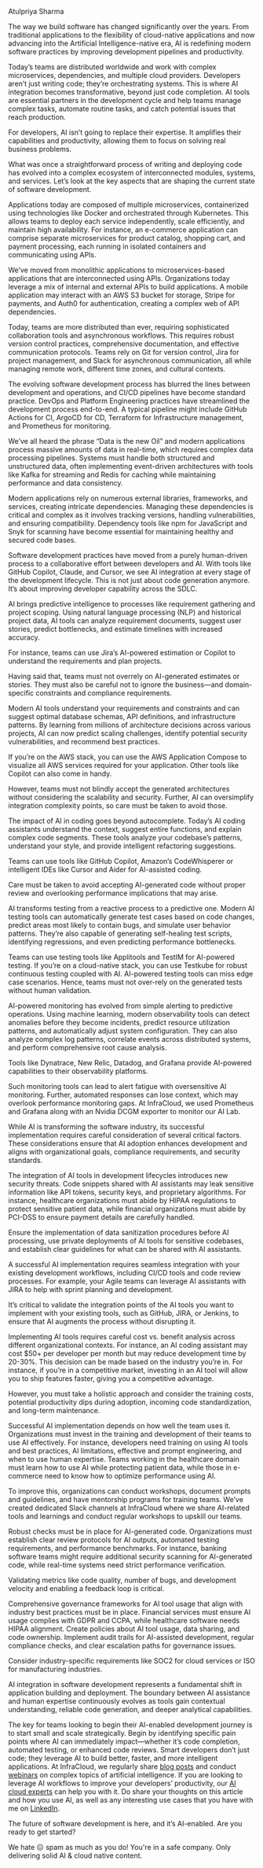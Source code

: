 Atulpriya Sharma

The way we build software has changed significantly over the years. From traditional applications to the flexibility of cloud-native applications and now advancing into the Artificial Intelligence-native era, AI is redefining modern software practices by improving development pipelines and productivity.

Today’s teams are distributed worldwide and work with complex microservices, dependencies, and multiple cloud providers. Developers aren’t just writing code; they’re orchestrating systems. This is where AI integration becomes transformative, beyond just code completion. AI tools are essential partners in the development cycle and help teams manage complex tasks, automate routine tasks, and catch potential issues that reach production.

For developers, AI isn’t going to replace their expertise. It amplifies their capabilities and productivity, allowing them to focus on solving real business problems.

What was once a straightforward process of writing and deploying code has evolved into a complex ecosystem of interconnected modules, systems, and services. Let’s look at the key aspects that are shaping the current state of software development.

Applications today are composed of multiple microservices, containerized using technologies like Docker and orchestrated through Kubernetes. This allows teams to deploy each service independently, scale efficiently, and maintain high availability. For instance, an e-commerce application can comprise separate microservices for product catalog, shopping cart, and payment processing, each running in isolated containers and communicating using APIs.

We’ve moved from monolithic applications to microservices-based applications that are interconnected using APIs. Organizations today leverage a mix of internal and external APIs to build applications. A mobile application may interact with an AWS S3 bucket for storage, Stripe for payments, and Auth0 for authentication, creating a complex web of API dependencies.

Today, teams are more distributed than ever, requiring sophisticated collaboration tools and asynchronous workflows. This requires robust version control practices, comprehensive documentation, and effective communication protocols. Teams rely on Git for version control, Jira for project management, and Slack for asynchronous communication, all while managing remote work, different time zones, and cultural contexts.

The evolving software development process has blurred the lines between development and operations, and CI/CD pipelines have become standard practice. DevOps and Platform Engineering practices have streamlined the development process end-to-end. A typical pipeline might include GitHub Actions for CI, ArgoCD for CD, Terraform for Infrastructure management, and Prometheus for monitoring.

We’ve all heard the phrase “Data is the new Oil” and modern applications process massive amounts of data in real-time, which requires complex data processing pipelines. Systems must handle both structured and unstructured data, often implementing event-driven architectures with tools like Kafka for streaming and Redis for caching while maintaining performance and data consistency.

Modern applications rely on numerous external libraries, frameworks, and services, creating intricate dependencies. Managing these dependencies is critical and complex as it involves tracking versions, handling vulnerabilities, and ensuring compatibility. Dependency tools like npm for JavaScript and Snyk for scanning have become essential for maintaining healthy and secured code bases.

Software development practices have moved from a purely human-driven process to a collaborative effort between developers and AI. With tools like GitHub Copilot, Claude, and Cursor, we see AI integration at every stage of the development lifecycle. This is not just about code generation anymore. It’s about improving developer capability across the SDLC.

AI brings predictive intelligence to processes like requirement gathering and project scoping. Using natural language processing (NLP) and historical project data, AI tools can analyze requirement documents, suggest user stories, predict bottlenecks, and estimate timelines with increased accuracy.

For instance, teams can use Jira’s AI-powered estimation or Copilot to understand the requirements and plan projects.

Having said that, teams must not overrely on AI-generated estimates or stories. They must also be careful not to ignore the business—and domain-specific constraints and compliance requirements.

Modern AI tools understand your requirements and constraints and can suggest optimal database schemas, API definitions, and infrastructure patterns. By learning from millions of architecture decisions across various projects, AI can now predict scaling challenges, identify potential security vulnerabilities, and recommend best practices.

If you’re on the AWS stack, you can use the AWS Application Compose to visualize all AWS services required for your application. Other tools like Copilot can also come in handy.

However, teams must not blindly accept the generated architectures without considering the scalability and security. Further, AI can oversimplify integration complexity points, so care must be taken to avoid those.

The impact of AI in coding goes beyond autocomplete. Today’s AI coding assistants understand the context, suggest entire functions, and explain complex code segments. These tools analyze your codebase’s patterns, understand your style, and provide intelligent refactoring suggestions.

Teams can use tools like GitHub Copilot, Amazon’s CodeWhisperer or intelligent IDEs like Cursor and Aider for AI-assisted coding.

Care must be taken to avoid accepting AI-generated code without proper review and overlooking performance implications that may arise.

AI transforms testing from a reactive process to a predictive one. Modern AI testing tools can automatically generate test cases based on code changes, predict areas most likely to contain bugs, and simulate user behavior patterns. They’re also capable of generating self-healing test scripts, identifying regressions, and even predicting performance bottlenecks.

Teams can use testing tools like Applitools and TestIM for AI-powered testing. If you’re on a cloud-native stack, you can use Testkube for robust continuous testing coupled with AI. AI-powered testing tools can miss edge case scenarios. Hence, teams must not over-rely on the generated tests without human validation.

AI-powered monitoring has evolved from simple alerting to predictive operations. Using machine learning, modern observability tools can detect anomalies before they become incidents, predict resource utilization patterns, and automatically adjust system configuration. They can also analyze complex log patterns, correlate events across distributed systems, and perform comprehensive root cause analysis.

Tools like Dynatrace, New Relic, Datadog, and Grafana provide AI-powered capabilities to their observability platforms.

Such monitoring tools can lead to alert fatigue with oversensitive AI monitoring. Further, automated responses can lose context, which may overlook performance monitoring gaps. At InfraCloud, we used Prometheus and Grafana along with an Nvidia DCGM exporter to monitor our AI Lab.

While AI is transforming the software industry, its successful implementation requires careful consideration of several critical factors. These considerations ensure that AI adoption enhances development and aligns with organizational goals, compliance requirements, and security standards.

The integration of AI tools in development lifecycles introduces new security threats. Code snippets shared with AI assistants may leak sensitive information like API tokens, security keys, and proprietary algorithms. For instance, healthcare organizations must abide by HIPAA regulations to protect sensitive patient data, while financial organizations must abide by PCI-DSS to ensure payment details are carefully handled.

Ensure the implementation of data sanitization procedures before AI processing, use private deployments of AI tools for sensitive codebases, and establish clear guidelines for what can be shared with AI assistants.

A successful AI implementation requires seamless integration with your existing development workflows, including CI/CD tools and code review processes. For example, your Agile teams can leverage AI assistants with JIRA to help with sprint planning and development.

It’s critical to validate the integration points of the AI tools you want to implement with your existing tools, such as GitHub, JIRA, or Jenkins, to ensure that AI augments the process without disrupting it.

Implementing AI tools requires careful cost vs. benefit analysis across different organizational contexts. For instance, an AI coding assistant may cost $50+ per developer per month but may reduce development time by 20-30%. This decision can be made based on the industry you’re in. For instance, if you’re in a competitive market, investing in an AI tool will allow you to ship features faster, giving you a competitive advantage.

However, you must take a holistic approach and consider the training costs, potential productivity dips during adoption, incoming code standardization, and long-term maintenance.

Successful AI implementation depends on how well the team uses it. Organizations must invest in the training and development of their teams to use AI effectively. For instance, developers need training on using AI tools and best practices, AI limitations, effective and prompt engineering, and when to use human expertise. Teams working in the healthcare domain must learn how to use AI while protecting patient data, while those in e-commerce need to know how to optimize performance using AI.

To improve this, organizations can conduct workshops, document prompts and guidelines, and have mentorship programs for training teams. We’ve created dedicated Slack channels at InfraCloud where we share AI-related tools and learnings and conduct regular workshops to upskill our teams.

Robust checks must be in place for AI-generated code. Organizations must establish clear review protocols for AI outputs, automated testing requirements, and performance benchmarks. For instance, banking software teams might require additional security scanning for AI-generated code, while real-time systems need strict performance verification.

Validating metrics like code quality, number of bugs, and development velocity and enabling a feedback loop is critical.

Comprehensive governance frameworks for AI tool usage that align with industry best practices must be in place. Financial services must ensure AI usage complies with GDPR and CCPA, while healthcare software needs HIPAA alignment. Create policies about AI tool usage, data sharing, and code ownership. Implement audit trails for AI-assisted development, regular compliance checks, and clear escalation paths for governance issues.

Consider industry-specific requirements like SOC2 for cloud services or ISO for manufacturing industries.

AI integration in software development represents a fundamental shift in application building and deployment. The boundary between AI assistance and human expertise continuously evolves as tools gain contextual understanding, reliable code generation, and deeper analytical capabilities.

The key for teams looking to begin their AI-enabled development journey is to start small and scale strategically. Begin by identifying specific pain points where AI can immediately impact—whether it’s code completion, automated testing, or enhanced code reviews. Smart developers don’t just code; they leverage AI to build better, faster, and more intelligent applications. At InfraCloud, we regularly share [blog posts](https://www.infracloud.io/blogs/category/ai-cloud/) and conduct [webinars](https://www.infracloud.io/webinars/ai-xplore/) on complex topics of artificial intelligence. If you are looking to leverage AI workflows to improve your developers’ productivity, our [AI cloud experts](https://www.infracloud.io/build-ai-cloud/) can help you with it. Do share your thoughts on this article and how you use AI, as well as any interesting use cases that you have with me on [LinkedIn](https://www.linkedin.com/in/atulpriyasharma).

The future of software development is here, and it’s AI-enabled. Are you ready to get started?

We hate 😖 spam as much as you do! You're in a safe company.
Only delivering solid AI & cloud native content.